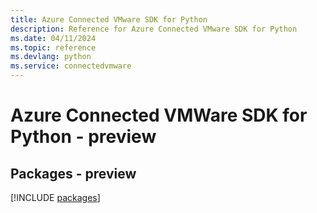 ```yaml
---
title: Azure Connected VMware SDK for Python
description: Reference for Azure Connected VMware SDK for Python
ms.date: 04/11/2024
ms.topic: reference
ms.devlang: python
ms.service: connectedvmware
---
```

# Azure Connected VMWare SDK for Python - preview
## Packages - preview
[!INCLUDE [packages](connected-vmware-index.md)]